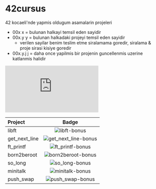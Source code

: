 # 42cursus

42 kocaeli'nde yapmis oldugum asamalarin projeleri
  - 00x  x = bulunan halkayi temsil eden sayidir
  - 00x.y y = bulunan halkadaki projeyi temsil eden sayidir
    - verilen sayilar benim teslim etme siralamama goredir, siralama & proje sirasi kisiye goredir
  - 00x.y.j j = daha once yapilmis bir projenin guncellenmis uzerine katlanmis halidir


![badge](https://img.shields.io/endpoint?url=https://gist.githubusercontent.com/segungor/e68282bd835f9dab85e2c6b9b5522143/raw/<filename>.json)

 Project       |                    Badge                     |
| :------------  | :------------------------------------------: |
| libft          | ![libft-bonus](https://github.com/byaliego/42-project-badges/blob/main/badges/libftm.png)                |
| get_next_line  | ![get_next_line-bonus](https://github.com/byaliego/42-project-badges/blob/main/badges/get_next_linem.png)|
| ft_printf      | ![ft_printf-bonus](https://github.com/byaliego/42-project-badges/blob/main/badges/ft_printfe.png)        |
| born2beroot    | ![born2beroot-bonus](https://github.com/byaliego/42-project-badges/blob/main/badges/born2berootm.png)    |
| so_long        | ![so_long-bonus](https://github.com/byaliego/42-project-badges/blob/main/badges/so_longe.png)            |
| minitalk       | ![minitalk-bonus](https://github.com/byaliego/42-project-badges/blob/main/badges/minitalkm.png)          |
| push_swap      | ![push_swap-bonus](https://github.com/byaliego/42-project-badges/blob/main/badges/push_swapm.png)        |
